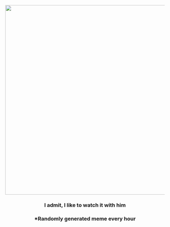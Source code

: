 <p align="center">
        <img src="https://i.redd.it/ev4xp7c1lnk91.gif" width="600" height="600">
        </p>
        <h3 align="center">I admit, I like to watch it with him</h3>
        <h3 align="center">*Randomly generated meme every hour</h3>
    